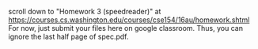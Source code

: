 scroll down to "Homework 3 (speedreader)" at
https://courses.cs.washington.edu/courses/cse154/16au/homework.shtml
For now, just submit your files here on google classroom.
Thus, you can ignore the last half page of spec.pdf.
